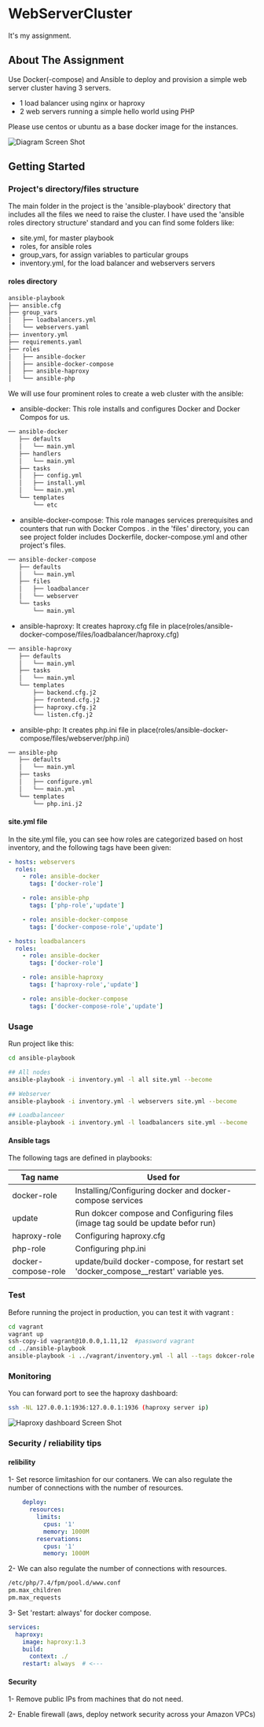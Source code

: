 # WebServerCluster
It's my assignment.<br/>

## About The Assignment

Use Docker(-compose) and Ansible to deploy and provision a simple web server cluster having 3 servers.

- 1 load balancer using nginx or haproxy
- 2 web servers running a simple hello world using PHP

Please use centos or ubuntu as a base docker image for the instances.<br/>


![Diagram Screen Shot](diagram-web-server-cluster.png?raw=true "Title")<br/>

<!-- GETTING STARTED -->
## Getting Started

### Project's directory/files structure

The main folder in the project is the 'ansible-playbook' directory that includes all the files we need to raise the cluster. I have used the 'ansible roles directory structure' standard and you can find some folders like:

- site.yml, for master playbook
- roles, for ansible roles 
- group_vars, for assign variables to particular groups
- inventory.yml, for the load balancer and webservers servers

#### roles directory
``` bash
ansible-playbook
├── ansible.cfg
├── group_vars
│   ├── loadbalancers.yml
│   └── webservers.yaml
├── inventory.yml
├── requirements.yaml
├── roles
│   ├── ansible-docker
│   ├── ansible-docker-compose
│   ├── ansible-haproxy
│   └── ansible-php
```


We will use four prominent roles to create a web cluster with the ansible:


- ansible-docker: This role installs and configures Docker and Docker Compos for us. 
```bash
── ansible-docker
   ├── defaults
   │   └── main.yml
   ├── handlers
   │   └── main.yml
   ├── tasks
   │   ├── config.yml
   │   ├── install.yml
   │   └── main.yml
   └── templates
       └── etc
```
- ansible-docker-compose: This role manages services prerequisites and counters that run with Docker Compos . in the 'files' directory, you can see project folder includes Dockerfile, docker-compose.yml and other project's files. 
``` bash
── ansible-docker-compose
   ├── defaults
   │   └── main.yml
   ├── files
   │   ├── loadbalancer
   │   └── webserver
   └── tasks
       └── main.yml
```
- ansible-haproxy: It creates haproxy.cfg file in place(roles/ansible-docker-compose/files/loadbalancer/haproxy.cfg) 
``` bash 
── ansible-haproxy
   ├── defaults
   │   └── main.yml
   ├── tasks
   │   └── main.yml
   └── templates
       ├── backend.cfg.j2
       ├── frontend.cfg.j2
       ├── haproxy.cfg.j2
       └── listen.cfg.j2
```
- ansible-php: It creates php.ini file in place(roles/ansible-docker-compose/files/webserver/php.ini) 
``` bash 
── ansible-php
   ├── defaults
   │   └── main.yml
   ├── tasks
   │   ├── configure.yml
   │   └── main.yml
   └── templates
       └── php.ini.j2
```

#### site.yml file

In the site.yml file, you can see how roles are categorized based on host inventory, and the following tags have been given:

``` yaml
- hosts: webservers
  roles:
    - role: ansible-docker
      tags: ['docker-role']

    - role: ansible-php
      tags: ['php-role','update']

    - role: ansible-docker-compose
      tags: ['docker-compose-role','update']

- hosts: loadbalancers
  roles:
    - role: ansible-docker
      tags: ['docker-role']

    - role: ansible-haproxy
      tags: ['haproxy-role','update']

    - role: ansible-docker-compose
      tags: ['docker-compose-role','update']
```

### Usage

Run project like this:

``` bash
cd ansible-playbook

## All nodes 
ansible-playbook -i inventory.yml -l all site.yml --become 

## Webserver 
ansible-playbook -i inventory.yml -l webservers site.yml --become 

## Loadbalanceer
ansible-playbook -i inventory.yml -l loadbalancers site.yml --become 
```

#### Ansible tags

The following tags are defined in playbooks:

|                       Tag name | Used for                                        
|--------------------------------|-------------------------------------------------
|                    docker-role | Installing/Configuring docker and docker-compose services 
|                         update | Run dokcer compose and Configuring files  (image tag sould be update befor run) 
|                   haproxy-role | Configuring haproxy.cfg
|                       php-role | Configuring php.ini
|            docker-compose-role | update/build docker-compose, for restart set 'docker_compose__restart' variable yes.

### Test

Before running the project in production, you can test it with vagrant :

``` bash
cd vagrant
vagrant up
ssh-copy-id vagrant@10.0.0,1.11,12  #password vagrant
cd ../ansible-playbook 
ansible-playbook -i ../vagrant/inventory.yml -l all --tags dokcer-role site.yml --become 
```

### Monitoring
You can forward port to see the haproxy dashboard:

```bash
ssh -NL 127.0.0.1:1936:127.0.0.1:1936 (haproxy server ip)
```

![Haproxy dashboard Screen Shot](haproxy-dashboard.png?raw=true )<br/>

### Security / reliability tips

#### relibility

1- Set resorce limitashion for our contaners. We can also regulate the number of connections with the number of resources.
``` yaml
    deploy:
      resources:
        limits:
          cpus: '1'
          memory: 1000M
        reservations:
          cpus: '1'
          memory: 1000M
```
2- We can also regulate the number of connections with resources.

``` bash
/etc/php/7.4/fpm/pool.d/www.conf
pm.max_children
pm.max_requests

```
3- Set 'restart: always' for docker compose.
``` yaml
services:
  haproxy:
    image: haproxy:1.3
    build: 
      context: ./
    restart: always  # <---
```
#### Security

1- Remove public IPs from machines that do not need.

2- Enable firewall (aws, deploy network security across your Amazon VPCs)

